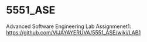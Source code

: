 # 5551_ASE
Advanced Software Engineering Lab Assignmenet1: https://github.com/VIJAYAYERUVA/5551_ASE/wiki/LAB1
